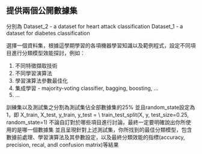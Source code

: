 ## 提供兩個公開數據集
分別為 Dataset_2 - a dataset for heart attack classification Dataset_1 - a dataset for diabetes classification

選擇一個資料集，根據這學期學習的各項機器學習知識以及範例程式，設定不同項目進行分類模型效能探討，例如：
1. 不同特徵擷取技術
2. 不同學習演算法
3. 學習演算法參數最佳化
4. 集成學習 - majority-voting classifier, bagging, boosting, …
5. …
 

訓練集以及測試集之分割為測試集佔全部數據集的25%
並且random_state設定為1，即 X_train, X_test, y_train, y_test = \ train_test_split(X, y, test_size=0.25, random_state=1)
不論自訂對於哪些項目進行討論，最終一定要明確說出你所使用的是哪一個數據集
並且呈現針對上述測試集，你所找到的最佳分類模型，包含數據前處理、學習演算法及其參數設定，以及最終分類效能的指標(accuracy, precision, recal, andl confusion matrix)等結果

